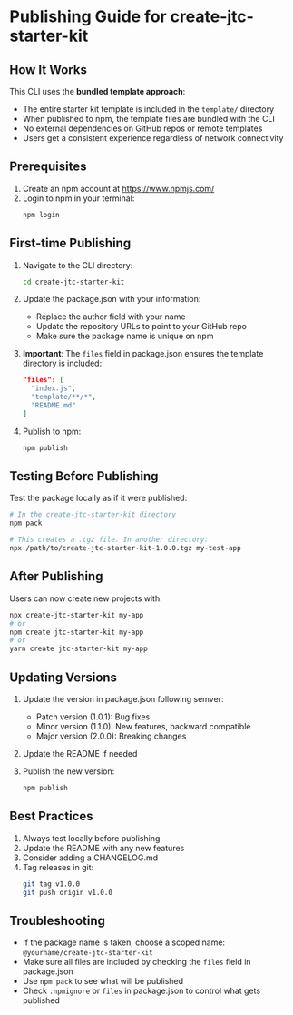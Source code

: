# Publishing Guide for create-jtc-starter-kit

## How It Works

This CLI uses the **bundled template approach**:
- The entire starter kit template is included in the `template/` directory
- When published to npm, the template files are bundled with the CLI
- No external dependencies on GitHub repos or remote templates
- Users get a consistent experience regardless of network connectivity

## Prerequisites

1. Create an npm account at https://www.npmjs.com/
2. Login to npm in your terminal:
   ```bash
   npm login
   ```

## First-time Publishing

1. Navigate to the CLI directory:
   ```bash
   cd create-jtc-starter-kit
   ```

2. Update the package.json with your information:
   - Replace the author field with your name
   - Update the repository URLs to point to your GitHub repo
   - Make sure the package name is unique on npm

3. **Important**: The `files` field in package.json ensures the template directory is included:
   ```json
   "files": [
     "index.js",
     "template/**/*",
     "README.md"
   ]
   ```

4. Publish to npm:
   ```bash
   npm publish
   ```

## Testing Before Publishing

Test the package locally as if it were published:

```bash
# In the create-jtc-starter-kit directory
npm pack

# This creates a .tgz file. In another directory:
npx /path/to/create-jtc-starter-kit-1.0.0.tgz my-test-app
```

## After Publishing

Users can now create new projects with:

```bash
npx create-jtc-starter-kit my-app
# or
npm create jtc-starter-kit my-app
# or
yarn create jtc-starter-kit my-app
```

## Updating Versions

1. Update the version in package.json following semver:
   - Patch version (1.0.1): Bug fixes
   - Minor version (1.1.0): New features, backward compatible
   - Major version (2.0.0): Breaking changes

2. Update the README if needed

3. Publish the new version:
   ```bash
   npm publish
   ```

## Best Practices

1. Always test locally before publishing
2. Update the README with any new features
3. Consider adding a CHANGELOG.md
4. Tag releases in git:
   ```bash
   git tag v1.0.0
   git push origin v1.0.0
   ```

## Troubleshooting

- If the package name is taken, choose a scoped name: `@yourname/create-jtc-starter-kit`
- Make sure all files are included by checking the `files` field in package.json
- Use `npm pack` to see what will be published
- Check `.npmignore` or `files` in package.json to control what gets published